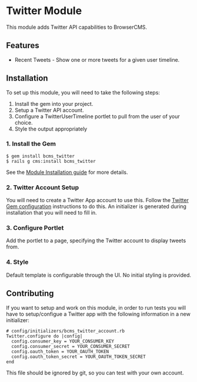 # Twitter Module

This module adds Twitter API capabilities to BrowserCMS.

## Features

* Recent Tweets - Show one or more tweets for a given user timeline.

## Installation

To set up this module, you will need to take the following steps:

1. Install the gem into your project.
2. Setup a Twitter API account.
3. Configure a TwitterUserTimeline portlet to pull from the user of your choice.
4. Style the output appropriately

### 1. Install the Gem

```
$ gem install bcms_twitter
$ rails g cms:install bcms_twitter
```

See the [Module Installation guide](https://github.com/browsermedia/browsercms/wiki/Installing-A-Module) for more details. 

### 2. Twitter Account Setup

You will need to create a Twitter App account to use this. Follow the [Twitter Gem configuration](http://sferik.github.com/twitter/) instructions to do this. An initializer is generated during installation that you will need to fill in.

### 3. Configure Portlet

Add the portlet to a page, specifying the Twitter account to display tweets from.

### 4. Style

Default template is configurable through the UI. No initial styling is provided.

## Contributing

If you want to setup and work on this module, in order to run tests you will have to setup/configue a Twitter app with the following information in a new initializer:

```
# config/initializers/bcms_twitter_account.rb
Twitter.configure do |config|
  config.consumer_key = YOUR_CONSUMER_KEY
  config.consumer_secret = YOUR_CONSUMER_SECRET
  config.oauth_token = YOUR_OAUTH_TOKEN
  config.oauth_token_secret = YOUR_OAUTH_TOKEN_SECRET
end
```

This file should be ignored by git, so you can test with your own account.